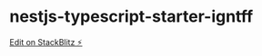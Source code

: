 # nestjs-typescript-starter-igntff

[Edit on StackBlitz ⚡️](https://stackblitz.com/edit/nestjs-typescript-starter-igntff)